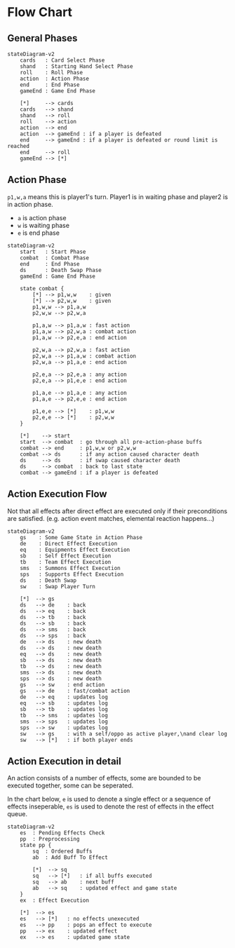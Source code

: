 # Flow Chart

## General Phases

```mermaid
stateDiagram-v2
    cards   : Card Select Phase
    shand   : Starting Hand Select Phase
    roll    : Roll Phase
    action  : Action Phase
    end     : End Phase
    gameEnd : Game End Phase

    [*]     --> cards
    cards   --> shand
    shand   --> roll
    roll    --> action
    action  --> end
    action  --> gameEnd : if a player is defeated
    end     --> gameEnd : if a player is defeated or round limit is reached
    end     --> roll
    gameEnd --> [*]
```

## Action Phase

`p1,w,a` means this is player1's turn. Player1 is in waiting phase and player2 is in action phase.

- `a` is action phase
- `w` is waiting phase
- `e` is end phase

```mermaid
stateDiagram-v2
    start   : Start Phase
    combat  : Combat Phase
    end     : End Phase
    ds      : Death Swap Phase
    gameEnd : Game End Phase

    state combat {
        [*] --> p1,w,w    : given
        [*] --> p2,w,w    : given
        p1,w,w --> p1,a,w
        p2,w,w --> p2,w,a

        p1,a,w --> p1,a,w : fast action
        p1,a,w --> p2,w,a : combat action
        p1,a,w --> p2,e,a : end action

        p2,w,a --> p2,w,a : fast action
        p2,w,a --> p1,a,w : combat action
        p2,w,a --> p1,a,e : end action

        p2,e,a --> p2,e,a : any action
        p2,e,a --> p1,e,e : end action

        p1,a,e --> p1,a,e : any action
        p1,a,e --> p2,e,e : end action

        p1,e,e --> [*]    : p1,w,w
        p2,e,e --> [*]    : p2,w,w
    }

    [*]    --> start
    start  --> combat  : go through all pre-action-phase buffs
    combat --> end     : p1,w,w or p2,w,w
    combat --> ds      : if any action caused character death
    ds     --> ds      : if swap caused character death
    ds     --> combat  : back to last state
    combat --> gameEnd : if a player is defeated
```

## Action Execution Flow

Not that all effects after direct effect are executed only if their preconditions are satisfied. (e.g. action event matches, elemental reaction happens...)

```mermaid
stateDiagram-v2
    gs    : Some Game State in Action Phase
    de    : Direct Effect Execution
    eq    : Equipments Effect Execution
    sb    : Self Effect Execution
    tb    : Team Effect Execution
    sms   : Summons Effect Execution
    sps   : Supports Effect Execution
    ds    : Death Swap
    sw    : Swap Player Turn

    [*]  --> gs
    ds   --> de    : back
    ds   --> eq    : back
    ds   --> tb    : back
    ds   --> sb    : back
    ds   --> sms   : back
    ds   --> sps   : back
    de   --> ds    : new death
    ds   --> ds    : new death
    eq   --> ds    : new death
    sb   --> ds    : new death
    tb   --> ds    : new death
    sms  --> ds    : new death
    sps  --> ds    : new death
    gs   --> sw    : end action
    gs   --> de    : fast/combat action
    de   --> eq    : updates log
    eq   --> sb    : updates log
    sb   --> tb    : updates log
    tb   --> sms   : updates log
    sms  --> sps   : updates log
    sps  --> sw    : updates log
    sw   --> gs    : with a self/oppo as active player,\nand clear log
    sw   --> [*]   : if both player ends
```

## Action Execution in detail

An action consists of a number of effects, some are bounded to be executed together, some can be seperated.

In the chart below, `e` is used to denote a single effect or a sequence of effects inseperable, `es` is used to denote the rest of effects in the effect queue.

```mermaid
stateDiagram-v2
    es  : Pending Effects Check
    pp  : Preprocessing
    state pp {
        sq  : Ordered Buffs
        ab  : Add Buff To Effect

        [*]  --> sq
        sq   --> [*]   : if all buffs executed
        sq   --> ab    : next buff
        ab   --> sq    : updated effect and game state
    }
    ex  : Effect Execution

    [*]  --> es
    es   --> [*]   : no effects unexecuted
    es   --> pp    : pops an effect to execute
    pp   --> ex    : updated effect
    ex   --> es    : updated game state
```
